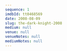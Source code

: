 ```yaml
---
sequence: 1
imdbId: tt0468569
date: 2008-08-09
slug: the-dark-knight-2008
medium: null
venue: null
venueNotes: null
mediumNotes: null
---
```


